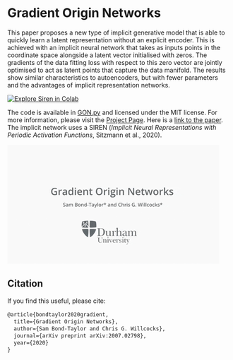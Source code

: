 # Gradient Origin Networks

This paper proposes a new type of implicit generative model that is able to quickly learn a latent representation without an explicit encoder. This is achieved with an implicit neural network that takes as inputs points in the coordinate space alongside a latent vector initialised with zeros. The gradients of the data fitting loss with respect to this zero vector are jointly optimised to act as latent points that capture the data manifold. The results show similar characteristics to autoencoders, but with fewer parameters and the advantages of implicit representation networks.

[![Explore Siren in Colab](https://colab.research.google.com/assets/colab-badge.svg)](https://colab.research.google.com/gist/cwkx/8c3a8b514f3bdfe123edc3bb0e6b7eca/gon.ipynb)<br>

The code is available in [GON.py](GON.py) and licensed under the MIT license. For more information, please visit the [Project Page](https://cwkx.github.io/data/GON/). Here is a [link to the paper](https://arxiv.org/pdf/2007.02798.pdf). The implicit network uses a SIREN (*Implicit Neural Representations with Periodic Activation Functions*, Sitzmann et al., 2020).

[![YouTube Preview](VIDEO.gif)](https://www.youtube.com/watch?v=ro7t98Q1gXg)


## Citation
If you find this useful, please cite:
```
@article{bondtaylor2020gradient,
  title={Gradient Origin Networks},
  author={Sam Bond-Taylor and Chris G. Willcocks},
  journal={arXiv preprint arXiv:2007.02798},
  year={2020}
}
```